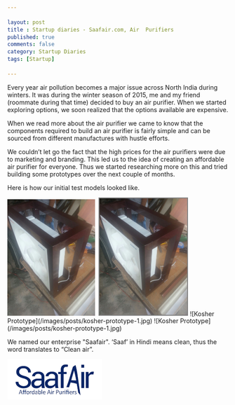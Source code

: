 ```yaml
---

layout: post
title : Startup diaries - Saafair.com, Air  Purifiers
published: true
comments: false
category: Startup Diaries
tags: [Startup]

---
```


Every year air pollution becomes a major issue across North India during winters. It was during the winter season of 2015, me and my friend (roommate during that time) decided to buy an air purifier. When we started exploring options, we soon realized that the options available are expensive. 

When we read more about the air purifier we came to know that the components required to build an air purifier is fairly simple and can be sourced from different manufactures with hustle efforts.  

We couldn’t let go the fact that the high prices for the air purifiers were due to marketing and branding. This led us to the idea of creating an affordable air purifier for everyone. Thus we started researching more on this and tried building some prototypes over the next couple of months. 

Here is how our initial test models looked like.

<kbd>
<img src="/images/posts/kosher-prototype-1.jpg" alt="drawing" width="200"/>
</kbd>
<img src="/images/posts/kosher-prototype-1.jpg" alt="drawing" width="200" style="border: 2px solid  gray;"/>
![Kosher Prototype](/images/posts/kosher-prototype-1.jpg) ![Kosher Prototype](/images/posts/kosher-prototype-1.jpg)

We named our enterprise "Saafair". ‘Saaf’ in Hindi means clean, thus the word translates to “Clean air”.

![Saafair Logo](/images/posts/saafair-logo.png)
